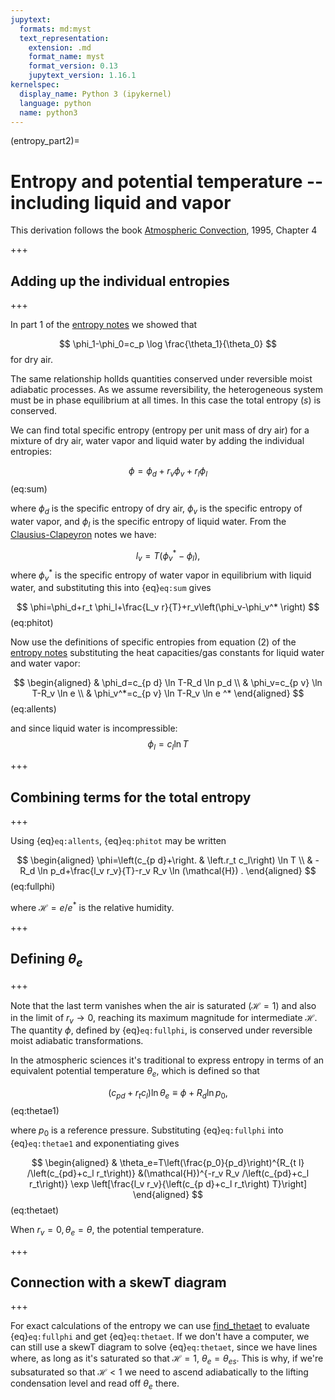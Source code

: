 ```yaml
---
jupytext:
  formats: md:myst
  text_representation:
    extension: .md
    format_name: myst
    format_version: 0.13
    jupytext_version: 1.16.1
kernelspec:
  display_name: Python 3 (ipykernel)
  language: python
  name: python3
---
```


(entropy_part2)=
# Entropy and potential temperature -- including liquid and vapor

This derivation follows the book [Atmospheric Convection](https://webcat.library.ubc.ca/vwebv/holdingsInfo?bibId=980430), 1995, Chapter 4

+++

## Adding up the individual entropies

+++

In part 1 of the [entropy notes](https://www.dropbox.com/scl/fi/iknh9dm4iu1tfssa4724j/entropy.pdf?rlkey=buxyohh3w52ou6vk774s3xexq&dl=0) we showed that 

$$
\phi_1-\phi_0=c_p \log \frac{\theta_1}{\theta_0}
$$
for dry air.

The same relationship hollds quantities conserved under reversible moist adiabatic processes. As we assume reversibility, the heterogeneous system must be in phase equilibrium at all times. In this case the total entropy $(s)$ is conserved.

We can find total specific entropy (entropy per unit mass of dry air) for a mixture of dry air, water vapor and liquid water by adding the individual entropies:

$$
\phi=\phi_d+r_v \phi_v+r_l \phi_l
$$(eq:sum)

where $\phi_d$ is the specific entropy of dry air, $\phi_v$ is the specific entropy of water vapor, and $\phi_l$ is the specific entropy of liquid water.
From the [Clausius-Clapeyron](https://www.dropbox.com/scl/fi/o7d278acumkgmwe4y6qlu/clausius.pdf?rlkey=ktd5fvdwaz7ishuxozwmf6kwa&dl=0) notes we have:

$$
l_v=T\left(\phi_v^*-\phi_l\right),
$$
where $\phi_v^*$ is the specific entropy of water vapor in equilibrium with liquid water, and substituting this into {eq}`eq:sum` gives

$$
\phi=\phi_d+r_t \phi_l+\frac{L_v r}{T}+r_v\left(\phi_v-\phi_v^* \right)
$$(eq:phitot)

Now use the definitions of specific entropies from equation (2) of the [entropy notes](https://www.dropbox.com/scl/fi/iknh9dm4iu1tfssa4724j/entropy.pdf?rlkey=buxyohh3w52ou6vk774s3xexq&dl=0) substituting the heat capacities/gas constants for liquid water and water vapor: 

$$
\begin{aligned}
& \phi_d=c_{p d} \ln T-R_d \ln p_d \\
& \phi_v=c_{p v} \ln T-R_v \ln e \\
& \phi_v^*=c_{p v} \ln T-R_v \ln e ^* 
\end{aligned}
$$(eq:allents)

and since liquid water is incompressible:
$$
\phi_l=c_l \ln T
$$

+++

## Combining terms for the total entropy

+++

Using {eq}`eq:allents`, {eq}`eq:phitot` may be written

$$
\begin{aligned}
\phi=\left(c_{p d}+\right. & \left.r_t c_l\right) \ln T \\
& -R_d \ln p_d+\frac{l_v r_v}{T}-r_v R_v \ln (\mathcal{H}) .
\end{aligned}
$$(eq:fullphi)

where $\mathcal{H}= e/e^ *$ is the relative humidity.

+++

## Defining $\theta_e$

+++

Note that the last term vanishes when the air is saturated $(\mathcal{H}=1)$ and also in the limit of $r_v \rightarrow 0$, reaching its maximum magnitude for intermediate $\mathcal{H}$. The quantity $\phi$, defined by {eq}`eq:fullphi`, is conserved under reversible moist adiabatic transformations.

In the atmospheric sciences it's traditional to express entropy in terms of an equivalent potential temperature $\theta_e$, which is defined so that

$$
\left(c_{p d}+r_t c_l\right) \ln \theta_e \equiv \phi +R_d \ln p_0,
$$(eq:thetae1)

where $p_0$ is a reference pressure. Substituting {eq}`eq:fullphi` into {eq}`eq:thetae1` and exponentiating gives

$$
\begin{aligned}
& \theta_e=T\left(\frac{p_0}{p_d}\right)^{R_{t l} /\left(c_{pd}+c_l r_t\right)} 
&(\mathcal{H})^{-r_v R_v /\left(c_{pd}+c_l r_t\right)} \exp \left[\frac{l_v r_v}{\left(c_{p d}+c_l r_t\right) T}\right]
\end{aligned}
$$(eq:thetaet)

When $r_v=0, \theta_e=\theta$, the potential temperature.

+++

## Connection with a skewT diagram

+++

For exact calculations of the entropy we can use [find_thetaet](https://phaustin.github.io/a405_lib/_modules/a405/thermo/thermlib.html#find_thetaet) to evaluate {eq}`eq:fullphi` and get {eq}`eq:thetaet`.  If we don't have a computer, we can still use a skewT diagram to solve {eq}`eq:thetaet`, since we have lines where, as long as it's saturated so that $\mathcal{H} = 1$, $\theta_e = \theta_{es}$.  This is why, if 
we're subsaturated so that $\mathcal{H} < 1$ we need to ascend adiabatically to the lifting condensation level and read off $\theta_e$ there.

```{code-cell} ipython3

```
